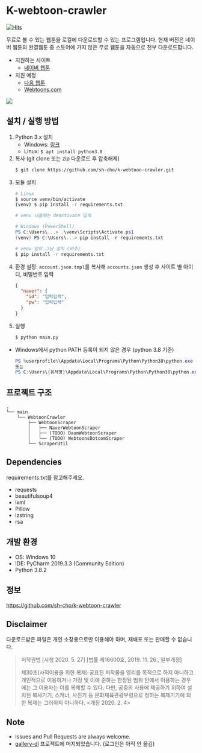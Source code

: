 # K-webtoon-crawler
[![Hits](https://hits.seeyoufarm.com/api/count/incr/badge.svg?url=https%3A%2F%2Fgithub.com%2Fsh-cho%2Fk-webtoon-crawler)](https://hits.seeyoufarm.com)

무료로 볼 수 있는 웹툰을 로컬에 다운로드할 수 있는 프로그램입니다. 현재 버전은 네이버 웹툰의 완결웹툰 중
스토어에 가지 않은 무료 웹툰을 자동으로 전부 다운로드합니다.


* 지원하는 사이트
    * [네이버 웹툰](https://comic.naver.com/index.nhn)
* 지원 예정
    * [다음 웹툰](http://webtoon.daum.net/)
    * [Webtoons.com](https://www.webtoons.com/en/)

![](header.jpg)


## 설치 / 실행 방법
1. Python 3.x 설치
   * Windows: [링크](https://www.python.org/)
   * Linux: ```$ apt install python3.8```
1. 복사 (git clone 또는 zip 다운로드 후 압축해제)
   ```sh
   $ git clone https://github.com/sh-cho/k-webtoon-crawler.git
   ```
1. 모듈 설치
   ```sh
   # Linux
   $ source venv/bin/activate
   (venv) $ pip install -r requirements.txt
   
   # venv 나올때는 deactivate 입력
   ```
   ```PowerShell
   # Windows (PowerShell)
   PS C:\Users\...> .\venv\Scripts\Activate.ps1
   (venv) PS C:\Users\...> pip install -r requirements.txt
   ```
   ```sh
   # venv 없이 그냥 설치 (비추)
   $ pip install -r requirements.txt
   ```
1. 환경 설정: ```account.json.tmpl```를 복사해 ```accounts.json``` 생성 후 사이트 별 아이디, 비밀번호 입력
   ```JSON
   {
     "naver": {
       "id": "입력입력",
       "pw": "입력입력"
     }
   }
   ```
1. 실행
   ```sh
   $ python main.py
   ```
* Windows에서 python PATH 등록이 되지 않은 경우 (python 3.8 기준)
   ```PowerShell
   PS %userprofile%\Appdata\Local\Programs\Python\Python38\python.exe main.py
   또는
   PS C:\Users\{유저명}\Appdata\Local\Programs\Python\Python38\python.exe main.py
   ```


## 프로젝트 구조
    .
    └── main
        └── WebtoonCrawler
            ├── WebtoonScraper
            │   ├── NaverWebtoonScraper
            │   ├── (TODO) DaumWebtoonScraper
            │   └── (TODO) WebtoonsDotcomScraper
            └── ScraperUtil


## Dependencies
requirements.txt를 참고해주세요.
* requests
* beautifulsoup4
* lxml
* Pillow
* lzstring
* rsa


## 개발 환경
* OS: Windows 10
* IDE: PyCharm 2019.3.3 (Community Edition)
* Python 3.8.2


## 정보
<https://github.com/sh-cho/k-webtoon-crawler>


## Disclaimer
다운로드받은 파일은 개인 소장용으로만 이용해야 하며, 재배포 또는 판매할 수 없습니다.

> 저작권법 [시행 2020. 5. 27] [법률 제16600호, 2019. 11. 26., 일부개정]
> 
> 제30조(사적이용을 위한 복제) 공표된 저작물을 영리를 목적으로 하지 아니하고 개인적으로 이용하거나
> 가정 및 이에 준하는 한정된 범위 안에서 이용하는 경우에는 그 이용자는 이를 복제할 수 있다. 다만,
> 공중의 사용에 제공하기 위하여 설치된 복사기기, 스캐너, 사진기 등 문화체육관광부령으로 정하는
> 복제기기에 의한 복제는 그러하지 아니하다. <개정 2020. 2. 4>


## Note
* Issues and Pull Requests are always welcome.
* [gallery-dl](https://github.com/mikf/gallery-dl) 프로젝트에 머지되었습니다. (로그인은 아직 안 옮김)
